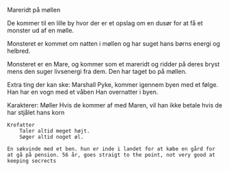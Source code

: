 Mareridt på møllen

De kommer til en lille by hvor der er et opslag om en dusør for at få et monster ud af en mølle.

Monsteret er kommet om natten i møllen og har suget hans børns energi og helbred.

Monsteret er en Mare, og kommer som et mareridt og ridder på deres bryst mens den suger livsenergi fra dem.
Den har taget bo på møllen.


Extra ting der kan ske:
Marshall Pyke, kommer igennem byen med et følge. Han har en vogn med et våben
Han overnatter i byen.



Karakterer:
	Møller
		Hvis de kommer af med Maren, vil han ikke betale hvis de har stjålet hans korn

	Krofatter
		Taler altid meget højt. 
		Søger altid noget øl.
		
	En søkvinde med et ben. hun er inde i landet for at købe en gård for at gå på pension. 56 år, goes straigt to the point, not very good at keeping secrects







